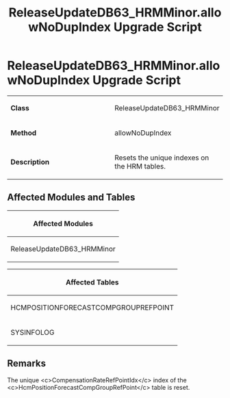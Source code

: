 ﻿---
title: ReleaseUpdateDB63_HRMMinor.allowNoDupIndex Upgrade Script
TOCTitle: ReleaseUpdateDB63_HRMMinor.allowNoDupIndex Upgrade Script
ms:assetid: 507ea9a3-9c89-deb9-2c1b-0dbaf7e3180a
ms:mtpsurl: https://msdn.microsoft.com/en-us/library/Dn702733(v=AX.60)
ms:contentKeyID: 65236189
ms.date: 05/18/2015
mtps_version: v=AX.60
---

# ReleaseUpdateDB63\_HRMMinor.allowNoDupIndex Upgrade Script 


<table>
<colgroup>
<col style="width: 50%" />
<col style="width: 50%" />
</colgroup>
<tbody>
<tr class="odd">
<td><p><strong>Class</strong></p></td>
<td><p>ReleaseUpdateDB63_HRMMinor</p></td>
</tr>
<tr class="even">
<td><p><strong>Method</strong></p></td>
<td><p>allowNoDupIndex</p></td>
</tr>
<tr class="odd">
<td><p><strong>Description</strong></p></td>
<td><p>Resets the unique indexes on the HRM tables.</p></td>
</tr>
</tbody>
</table>


## Affected Modules and Tables

<table>
<colgroup>
<col style="width: 100%" />
</colgroup>
<thead>
<tr class="header">
<th><p>Affected Modules</p></th>
</tr>
</thead>
<tbody>
<tr class="odd">
<td><p>ReleaseUpdateDB63_HRMMinor</p></td>
</tr>
</tbody>
</table>


<table>
<colgroup>
<col style="width: 100%" />
</colgroup>
<thead>
<tr class="header">
<th><p>Affected Tables</p></th>
</tr>
</thead>
<tbody>
<tr class="odd">
<td><p>HCMPOSITIONFORECASTCOMPGROUPREFPOINT</p></td>
</tr>
<tr class="even">
<td><p>SYSINFOLOG</p></td>
</tr>
</tbody>
</table>


## Remarks

The unique \<c\>CompensationRateRefPointIdx\</c\> index of the \<c\>HcmPositionForecastCompGroupRefPoint\</c\> table is reset.

  


